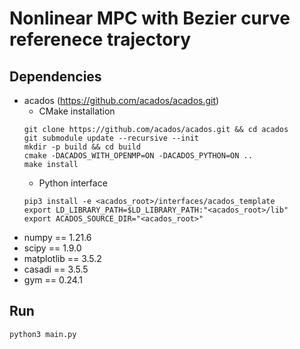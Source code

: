 # Nonlinear MPC with Bezier curve referenece trajectory

## Dependencies
- acados (https://github.com/acados/acados.git)
  - CMake installation
  ```
  git clone https://github.com/acados/acados.git && cd acados
  git submodule update --recursive --init
  mkdir -p build && cd build
  cmake -DACADOS_WITH_OPENMP=ON -DACADOS_PYTHON=ON ..
  make install
  ```
  - Python interface
  ```
  pip3 install -e <acados_root>/interfaces/acados_template
  export LD_LIBRARY_PATH=$LD_LIBRARY_PATH:"<acados_root>/lib"
  export ACADOS_SOURCE_DIR="<acados_root>"
  ```
- numpy == 1.21.6
- scipy == 1.9.0
- matplotlib == 3.5.2
- casadi == 3.5.5
- gym == 0.24.1

## Run
```
python3 main.py
```
